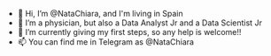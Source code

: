 - 👋 Hi, I’m @NataChiara, and I'm living in Spain
- 👀 I’m a physician, but also a Data Analyst Jr and a Data Scientist Jr
- 🌱 I’m currently giving my first steps, so any help is welcome!!
- 📫 You can find me in Telegram as @NataChiara

<!---
NataChiara/NataChiara is a ✨ special ✨ repository because its `README.md` (this file) appears on your GitHub profile.
You can click the Preview link to take a look at your changes.
--->
